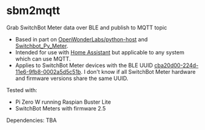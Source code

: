 # sbm2mqtt

Grab SwitchBot Meter data over BLE and publish to MQTT topic

- Based in part on [OpenWonderLabs/python-host](https://github.com/OpenWonderLabs/python-host) and [Switchbot_Py_Meter](https://github.com/bbostock/Switchbot_Py_Meter).
- Intended for use with [Home Assistant](https://github.com/home-assistant/home-assistant.io) but applicable to any system which can use MQTT.
- Applies to SwitchBot Meter devices with the BLE UUID [cba20d00-224d-11e6-9fb8-0002a5d5c51b](https://github.com/OpenWonderLabs/python-host/wiki/Meter-BLE-open-API). I don't know if all SwitchBot Meter hardware and firmware versions share the same UUID.

Tested with:

- Pi Zero W running Raspian Buster Lite
- SwitchBot Meters with firmware 2.5

Dependencies:
TBA
